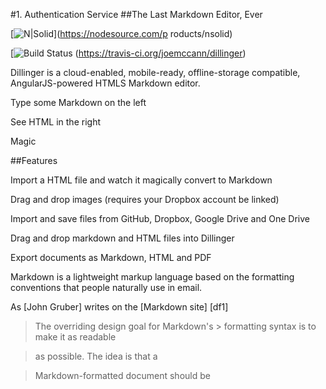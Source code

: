 #1. Authentication Service ##The Last Markdown Editor, Ever

[![N|Solid](https://cldup.com/dTxpPi9lDf.thumb.png)](https://nodesource.com/p roducts/nsolid)

[![Build Status](https://travis-ci.org/joemccann/dillinger.svg?branch=master) (https://travis-ci.org/joemccann/dillinger)

Dillinger is a cloud-enabled, mobile-ready, offline-storage compatible, AngularJS-powered HTMLS Markdown editor.

Type some Markdown on the left

See HTML in the right

Magic

##Features

Import a HTML file and watch it magically convert to Markdown

Drag and drop images (requires your Dropbox account be linked)

Import and save files from GitHub, Dropbox, Google Drive and One Drive

Drag and drop markdown and HTML files into Dillinger

Export documents as Markdown, HTML and PDF

Markdown is a lightweight markup language based on the formatting conventions that people naturally use in email.

As [John Gruber] writes on the [Markdown site] [df1]

> The overriding design goal for Markdown's > formatting syntax is to make it as readable

> as possible. The idea is that a

> Markdown-formatted document should be
